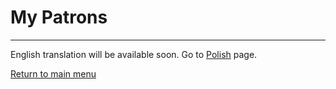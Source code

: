 # My Patrons
---
English translation will be available soon. Go to [Polish](../../pl/md/index.md) page.

[Return to main menu](index.md)
